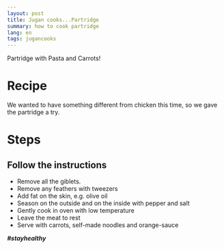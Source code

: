 ```yaml
---
layout: post
title: Jugan cooks...Partridge
summary: how to cook partridge
lang: en
tags: jugancooks
---
```


<div class="message">
Partridge with Pasta and Carrots!
</div>

# Recipe
We wanted to have something different from chicken this time, so we gave the partridge a try.

# Steps
## Follow the instructions

- Remove all the giblets.
- Remove any feathers with tweezers
- Add fat on the skin, e.g. olive oil
- Season on the outside and on the inside with pepper and salt
- Gently cook in oven with low temperature
- Leave the meat to rest
- Serve with carrots, self-made noodles and orange-sauce

**_#stayhealthy_**
